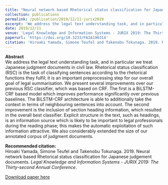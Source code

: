 ```yaml
---
title: "Neural network based Rhetorical status classification for Japanese judgement documents"
collection: publications
permalink: /publication/2019/12/11-jurix2019
excerpt: 'We address the legal text understanding task, and in particular we treat Japanese judgment documents in civil law. Rhetorical status classification (RSC) is the task of classifying sentences according to the rhetorical functions they fulfil; it is an important preprocessing step for our overall goal of legal summarisation. We present several improvements over our previous RSC classifier, which was based on CRF. The first is a BiLSTM-CRF based model which improves performance significantly over previous baselines. The BiLSTM-CRF architecture is able to additionally take the context in terms of neighbouring sentences into account. The second improvement is the inclusion of section heading information, which resulted in the overall best classifier. Explicit structure in the text, such as headings, is an information source which is likely to be important to legal professionals during the reading phase; this makes the automatic exploitation of such information attractive. We also considerably extended the size of our annotated corpus of judgment documents.'
date: 2019/12/11
venue: 'Legal Knowledge and Information Systems - JURIX 2019: The Thirty-second Annual Conference,'
paperurl: 'https://doi.org/10.3233/FAIA190314'
citation: 'Hiroaki Yamada, Simone Teufel and Takenobu Tokunaga. 2019. Neural network based Rhetorical status classification for Japanese judgement documents.  <i>Legal Knowledge and Information Systems - JURIX 2019: The Thirty-second Annual Conference</i>.'
---
```

**Abstract**   
We address the legal text understanding task, and in particular we treat Japanese judgment documents in civil law. Rhetorical status classification (RSC) is the task of classifying sentences according to the rhetorical functions they fulfil; it is an important preprocessing step for our overall goal of legal summarisation. We present several improvements over our previous RSC classifier, which was based on CRF. The first is a BiLSTM-CRF based model which improves performance significantly over previous baselines. The BiLSTM-CRF architecture is able to additionally take the context in terms of neighbouring sentences into account. The second improvement is the inclusion of section heading information, which resulted in the overall best classifier. Explicit structure in the text, such as headings, is an information source which is likely to be important to legal professionals during the reading phase; this makes the automatic exploitation of such information attractive. We also considerably extended the size of our annotated corpus of judgment documents.

**Recommended citation:**   
Hiroaki Yamada, Simone Teufel and Takenobu Tokunaga. 2019. Neural network based Rhetorical status classification for Japanese judgement documents.  <i>Legal Knowledge and Information Systems - JURIX 2019: The Thirty-second Annual Conference</i>.

<a href='https://jurix2019.oeg-upm.net/program.html'>Download paper here</a>
